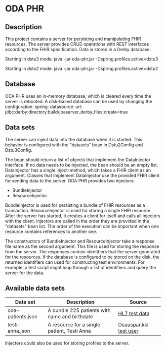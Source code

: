 # ODA PHR

## Description
This project contains a server for persisting and manipulating FHIR resources. The server provides CRUD operations with REST interfaces according to the FHIR specification. Data is stored in a Derby database.

Starting in dstu3 mode:
java -jar oda-phr.jar -Dspring.profiles.active=dstu3

Starting in dstu2 mode:
java -jar oda-phr.jar -Dspring.profiles.active=dstu2

## Database
ODA PHR uses an in-memory database, which is cleared every time the server is rebooted. A disk-based database can be used by changing the configuration:
spring:
    datasource:
        url: jdbc:derby:directory:build/jpaserver_derby_files;create=true   

## Data sets        
The server can inject data into the database when it is started. This behavior is configured with the "datasets" bean in Dstu2Config and Dstu3Config.

The bean should return a list of objects that implement the DataInjector interface. If no data needs to be injected, the bean should be an empty list. DataInjector has a single inject-method, which takes a FHIR client as an argument. Classes that implement DataInjector use the provided FHIR client for sending data to the server. ODA PHR provides two injectors: 
- BundleInjector
- ResourceInjector

BundleInjector is used for persisting a bundle of FHIR resources as a transaction. ResourceInjector is used for storing a single FHIR resource. After the server has started, it creates a client for itself and calls all injectors with the client. Injectors are called in the order they are provided in the "datasets" bean list. The order of the execution can be important when one resource contains references to another one.

The constructors of BundleInjector and ResourceInjector take a response file name as the second argument. This file is used for storing the response from the server. The responses contain identifiers that the server generated for the resources. If the database is configured to be stored on the disk, the returned identifiers can used for constructing test environments. For example, a test script might loop through a list of identifiers and query the server for the data.

## Available data sets

| Data set | Description | Source |
| ---- | ------- | ------- |
| oda-patients.json | A bundle 225 patients with name and birthdate | [HL7 test data](https://www.hl7.org/FHIR/2017Jan/downloads.html) |
| testi-anna.json | A resource for a single patient, Testi Anna | [Osuuspankki test user](https://support.signicat.com/display/S2/Finnish+Tupas+test+info)|

Injectors could also be used for storing profiles to the server.


